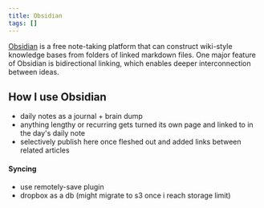 ```yaml
---
title: Obsidian
tags: []
---
```


[Obsidian](https://obsidian.md/) is a free note-taking platform that can construct wiki-style knowledge bases from folders of linked markdown files. One major feature of Obsidian is bidirectional linking, which enables deeper interconnection between ideas.

## How I use Obsidian
- daily notes as a journal + brain dump
- anything lengthy or recurring gets turned its own page and linked to in the day's daily note
- selectively publish here once fleshed out and added links between related articles
#### Syncing
- use remotely-save plugin
- dropbox as a db (might migrate to s3 once i reach storage limit)